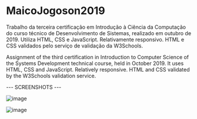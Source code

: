 # MaicoJogoson2019
Trabalho da terceira certificação em Introdução à Ciência da Computação do curso técnico de Desenvolvimento de Sistemas, realizado em outubro de 2019. Utiliza HTML, CSS e JavaScript. Relativamente responsivo. HTML e CSS validados pelo serviço de validação da W3Schools.

Assignment of the third certification in Introduction to Computer Science of the Systems Development technical course, held in October 2019. It uses HTML, CSS and JavaScript. Relatively responsive. HTML and CSS validated by the W3Schools validation service.


--- SCREENSHOTS ---

![image](https://user-images.githubusercontent.com/93265472/139110640-fdc7a201-3b95-4a52-9096-aa3ad0fb8a04.png)

![image](https://user-images.githubusercontent.com/93265472/139110535-8eebc282-a4e7-4903-90db-9dc2456c81dc.png)
